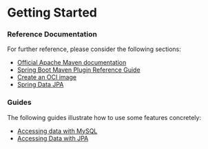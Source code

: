 # Getting Started

### Reference Documentation
For further reference, please consider the following sections:

* [Official Apache Maven documentation](https://maven.apache.org/guides/index.html)
* [Spring Boot Maven Plugin Reference Guide](https://docs.spring.io/spring-boot/docs/2.7.16.RELEASE/maven-plugin/reference/html/)
* [Create an OCI image](https://docs.spring.io/spring-boot/docs/2.7.16.RELEASE/maven-plugin/reference/html/#build-image)
* [Spring Data JPA](https://docs.spring.io/spring-boot/docs/2.7.16.RELEASE/reference/htmlsingle/index.html#data.sql.jpa-and-spring-data)

### Guides
The following guides illustrate how to use some features concretely:

* [Accessing data with MySQL](https://spring.io/guides/gs/accessing-data-mysql/)
* [Accessing Data with JPA](https://spring.io/guides/gs/accessing-data-jpa/)

